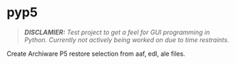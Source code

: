 # pyp5

> _**DISCLAMIER:** Test project to get a feel for GUI programming in Python.
> Currently not actively being worked on due to time restraints._


Create Archiware P5 restore selection from aaf, edl, ale files.
